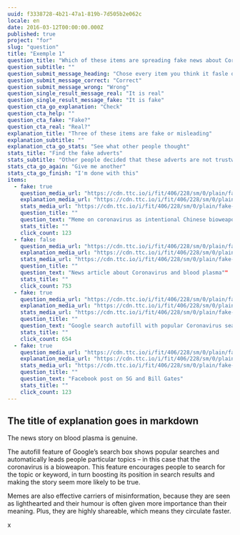 ```yaml
---
uuid: f3338728-4b21-47a1-819b-7d505b2e062c
locale: en
date: 2016-03-12T00:00:00.000Z
published: true
project: "for"
slug: "question"
title: "Exemple 1"
question_title: "Which of these items are spreading fake news about Coronoavirus?"
question_subtitle: ""
question_submit_message_heading: "Chose every item you think it fasle or misleading"
question_submit_message_correct: "Correct"
question_submit_message_wrong: "Wrong"
question_single_result_message_real: "It is real"
question_single_result_message_fake: "It is fake"
question_cta_go_explanation: "Check"
question_cta_help: ""
question_cta_fake: "Fake?"
question_cta_real: "Real?"
explanation_title: "Three of these items are fake or misleading"
explanation_subtitle: ""
explanation_cta_go_stats: "See what other people thought"
stats_title: "Find the fake adverts"
stats_subtitle: "Other people decided that these adverts are not trustworthy"
stats_cta_go_again: "Give me another"
stats_cta_go_finish: "I'm done with this"
items:
  - fake: true
    question_media_url: "https://cdn.ttc.io/i/fit/406/228/sm/0/plain/fake-or-real-news-edition/Corona1.jpg"
    explanation_media_url: "https://cdn.ttc.io/i/fit/406/228/sm/0/plain/fake-or-real-news-edition/Corona1.jpg"
    stats_media_url: "https://cdn.ttc.io/i/fit/406/228/sm/0/plain/fake-or-real-news-edition/Corona1.jpg"
    question_title: ""
    question_text: "Meme on coronavirus as intentional Chinese bioweapon"
    stats_title: ""
    click_count: 123
  - fake: false
    question_media_url: "https://cdn.ttc.io/i/fit/406/228/sm/0/plain/fake-or-real-news-edition/corona2.png"
    explanation_media_url: "https://cdn.ttc.io/i/fit/406/228/sm/0/plain/fake-or-real-news-edition/corona2.png"
    stats_media_url: "https://cdn.ttc.io/i/fit/406/228/sm/0/plain/fake-or-real-news-edition/corona2.png"
    question_title: ""
    question_text: "News article about Coronavirus and blood plasma""
    stats_title: ""
    click_count: 753
  - fake: true
    question_media_url: "https://cdn.ttc.io/i/fit/406/228/sm/0/plain/fake-or-real-news-editioncorona3.jpg"
    explanation_media_url: "https://cdn.ttc.io/i/fit/406/228/sm/0/plain/fake-or-real-news-editioncorona3.jpg"
    stats_media_url: "https://cdn.ttc.io/i/fit/406/228/sm/0/plain/fake-or-real-news-editioncorona3.jpg"
    question_title: ""
    question_text: "Google search autofill with popular Coronavirus search terms"
    stats_title: ""
    click_count: 654
  - fake: true
    question_media_url: "https://cdn.ttc.io/i/fit/406/228/sm/0/plain/fake-or-real-news-edition/corona4.png"
    explanation_media_url: "https://cdn.ttc.io/i/fit/406/228/sm/0/plain/fake-or-real-news-edition/corona4.png"
    stats_media_url: "https://cdn.ttc.io/i/fit/406/228/sm/0/plain/fake-or-real-news-edition/corona4.png"
    question_title: ""
    question_text: "Facebook post on 5G and Bill Gates"
    stats_title: ""
    click_count: 123
---
```

## The title of explanation goes in markdown

The news story on blood plasma is genuine.

The autofill feature of Google’s search box shows popular searches and automatically leads people particular topics – in this case that the coronavirus is a bioweapon. This feature encourages people to search for the topic or keyword, in turn boosting its position in search results and making the story seem more likely to be true.

Memes are also effective carriers of misinformation, because they are seen as lighthearted and their humour is often given more importance than their meaning. Plus, they are highly shareable, which means they circulate faster. 

x
